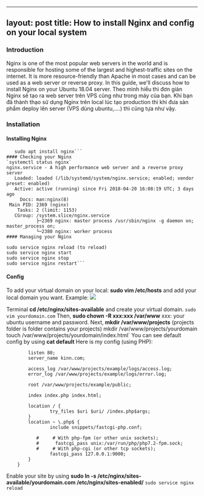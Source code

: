 
---
layout: post
title: How to install Nginx and config on your local system
---
### Introduction
Nginx is one of the most popular web servers in the world and is responsible for hosting some of the largest and highest-traffic sites on the internet. It is more resource-friendly than Apache in most cases and can be used as a web server or reverse proxy.
In this guide, we'll discuss how to install Nginx on your Ubuntu 18.04 server.
Theo mình hiểu thì đơn giản Nginx sẽ tạo ra web server trên VPS cũng như trong máy của bạn. Khi bạn đã thành thạo sử dụng Nginx trên local lúc tạo production thì khi đưa sản phẩm deploy lên server (VPS dùng ubuntu,....) thì cũng tựa như vậy.
### Installation

#### Installing Nginx
```sudo apt update
   sudo apt install nginx```
#### Checking your Nginx
`systemctl status nginx`
nginx.service - A high performance web server and a reverse proxy server
   Loaded: loaded (/lib/systemd/system/nginx.service; enabled; vendor preset: enabled)
   Active: active (running) since Fri 2018-04-20 16:08:19 UTC; 3 days ago
     Docs: man:nginx(8)
 Main PID: 2369 (nginx)
    Tasks: 2 (limit: 1153)
   CGroup: /system.slice/nginx.service
           ├─2369 nginx: master process /usr/sbin/nginx -g daemon on; master_process on;
           └─2380 nginx: worker process
#### Managing your Nginx
```
    sudo service nginx reload (to reload)
    sudo service nginx start
    sudo service nginx stop
    sudo service nginx restart```
#### Config
To add your virtual domain on your local: **sudo vim /etc/hosts** and add your local domain you want.
Example: ![
](https://github.com/ntheanh201/ntheanh201.github.io/blob/master/images/nginx_server.png)

Terminal **cd /etc/nginx/sites-available** and create your virtual domain.
`sudo vim yourdomain.com`
Then, **sudo chown -R xxx:xxx /var/www** xxx: your ubuntu username and password.
Next, **mkdir /var/www/projects** (projects folder is folder contains your projects)
mkdir /var/www/projects/yourdomain
    touch /var/www/projects/yourdomain/index.html`
You can see default config by using **cat default**
Here is my config (using PHP):

```server{
        listen 80;
        server_name kinn.com;

        access_log /var/www/projects/example/logs/access.log;
        error_log /var/www/projects/example/logs/error.log;

        root /var/www/projects/example/public;

        index index.php index.html;

        location / {
                try_files $uri $uri/ /index.php$args;
        }
        location ~ \.php$ {
                include snippets/fastcgi-php.conf;

           #     # With php-fpm (or other unix sockets);
           #      fastcgi_pass unix:/var/run/php/php7.2-fpm.sock;
           #     # With php-cgi (or other tcp sockets);
                fastcgi_pass 127.0.0.1:9000;
        }
    }
```
Enable your site by using **sudo ln -s /etc/nginx/sites-available/yourdomain.com /etc/nginx/sites-enabled/**
`sudo service nginx reload`
    

